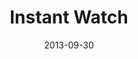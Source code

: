 ---
layout: media
category: media
series: "#culture"
title: "Instant Watch"
date: 2013-09-30
description: "Brian Tome talks about living in an #instantwatch world."
video: "https://s3.amazonaws.com/crossroadsvideomessages/culture_02.mp4"
video-poster: "https://www.crossroads.net/uploadedfiles/culture_02_still.jpg"
---